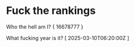 # Fuck the rankings

Who the hell am I?
{ 16678777 }

What fucking year is it?
[ 2025-03-10T06:20:00Z ]
